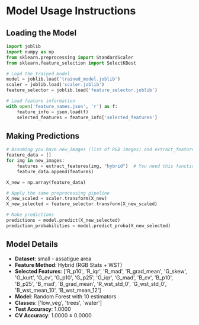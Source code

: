 # Model Usage Instructions

## Loading the Model
```python
import joblib
import numpy as np
from sklearn.preprocessing import StandardScaler
from sklearn.feature_selection import SelectKBest

# Load the trained model
model = joblib.load('trained_model.joblib')
scaler = joblib.load('scaler.joblib')
feature_selector = joblib.load('feature_selector.joblib')

# Load feature information
with open('feature_names.json', 'r') as f:
    feature_info = json.load(f)
    selected_features = feature_info['selected_features']
```

## Making Predictions
```python
# Assuming you have new_images (list of RGB images) and extract_features function
feature_data = []
for img in new_images:
    features = extract_features(img, "hybrid")  # You need this function
    feature_data.append(features)

X_new = np.array(feature_data)

# Apply the same preprocessing pipeline
X_new_scaled = scaler.transform(X_new)
X_new_selected = feature_selector.transform(X_new_scaled)

# Make predictions
predictions = model.predict(X_new_selected)
prediction_probabilities = model.predict_proba(X_new_selected)
```

## Model Details
- **Dataset**: small - assatigue area
- **Feature Method**: Hybrid (RGB Stats + WST)
- **Selected Features**: ['R_p10', 'R_iqr', 'R_mad', 'R_grad_mean', 'G_skew', 'G_kurt', 'G_cv', 'G_p10', 'G_p25', 'G_iqr', 'G_mad', 'B_cv', 'B_p10', 'B_p25', 'B_mad', 'B_grad_mean', 'R_wst_std_0', 'G_wst_std_0', 'B_wst_mean_10', 'B_wst_mean_12']
- **Model**: Random Forest with 10 estimators
- **Classes**: ['low_veg', 'trees', 'water']
- **Test Accuracy**: 1.0000
- **CV Accuracy**: 1.0000 ± 0.0000

